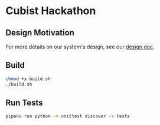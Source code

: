 # Cubist Hackathon 

## Design Motivation

For more details on our system's design, see our [design doc](docs/system_design.md).

## Build 

```bash
chmod +x build.sh
./build.sh
```

## Run Tests

```bash
pipenv run python -m unittest discover -s tests
```
